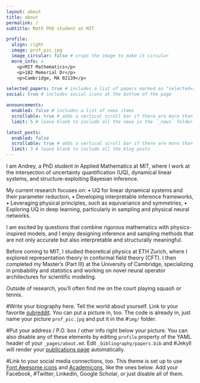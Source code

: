 ```yaml
---
layout: about
title: about
permalink: /
subtitle: Math PhD student at MIT

profile:
  align: right
  image: prof_pic.jpg
  image_circular: false # crops the image to make it circular
  more_info: >
    <p>MIT Mathematics</p>
    <p>182 Memorial Dr</p>
    <p>Cambridge, MA 02139</p>

selected_papers: true # includes a list of papers marked as "selected={true}"
social: true # includes social icons at the bottom of the page

announcements:
  enabled: false # includes a list of news items
  scrollable: true # adds a vertical scroll bar if there are more than 3 news items
  limit: 5 # leave blank to include all the news in the `_news` folder

latest_posts:
  enabled: false
  scrollable: true # adds a vertical scroll bar if there are more than 3 new posts items
  limit: 3 # leave blank to include all the blog posts
---
```


I am Andrey, a PhD student in Applied Mathematics at MIT, where I work at the intersection of uncertainty quantification (UQ), dynamical linear systems, and structure-exploiting Bayesian inference.

My current research focuses on:
	•	UQ for linear dynamical systems and their parameter reduction,
	•	Developing interpretable inference frameworks,
	•	Leveraging physical principles, such as equivariance and symmetries,
	•	Exploring UQ in deep learning, particularly in sampling and physical neural networks.

I am excited by questions that combine rigorous mathematics with physics-inspired models, and I enjoy designing inference and sampling methods that are not only accurate but also interpretable and structurally meaningful.

Before coming to MIT, I studied theoretical physics at ETH Zurich, where I explored representation theory in conformal field theory (CFT). I then completed my Master’s (Part III) at the University of Cambridge, specializing in probability and statistics and working on novel neural operator architectures for scientific modeling.

Outside of research, you’ll often find me on the court playing squash or tennis.

#Write your biography here. Tell the world about yourself. Link to your favorite [subreddit](http://reddit.com). You can put a picture in, too. The code is already in, just name your picture `prof_pic.jpg` and put it in the #`img/` folder.

#Put your address / P.O. box / other info right below your picture. You can also disable any of these elements by editing `profile` property of the YAML header of your `_pages/about.md`. Edit `_bibliography/papers.bib` and #Jekyll will render your [publications page](/al-folio/publications/) automatically.

#Link to your social media connections, too. This theme is set up to use [Font Awesome icons](https://fontawesome.com/) and [Academicons](https://jpswalsh.github.io/academicons/), like the ones below. Add your Facebook, #Twitter, LinkedIn, Google Scholar, or just disable all of them.
